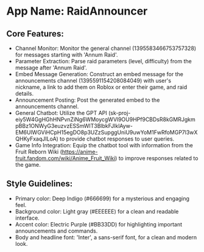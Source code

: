 # **App Name**: RaidAnnouncer

## Core Features:

- Channel Monitor: Monitor the general channel (1395583466753757328) for messages starting with 'Annum Raid'.
- Parameter Extraction: Parse raid parameters (level, difficulty) from the message after 'Annum Raid'.
- Embed Message Generation: Construct an embed message for the announcements channel (1395591154208084049) with user's nickname, a link to add them on Roblox or enter their game, and raid details.
- Announcement Posting: Post the generated embed to the announcements channel.
- General Chatbot: Utilize the GPT API (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) to provide chatbot responses to user queries.
- Game Info Integration: Equip the chatbot tool with information from the Fruit Reborn Wiki (https://anime-fruit.fandom.com/wiki/Anime_Fruit_Wiki) to improve responses related to the game.

## Style Guidelines:

- Primary color: Deep Indigo (#666699) for a mysterious and engaging feel.
- Background color: Light gray (#EEEEEE) for a clean and readable interface.
- Accent color: Electric Purple (#BB33DD) for highlighting important announcements and commands.
- Body and headline font: 'Inter', a sans-serif font, for a clean and modern look.